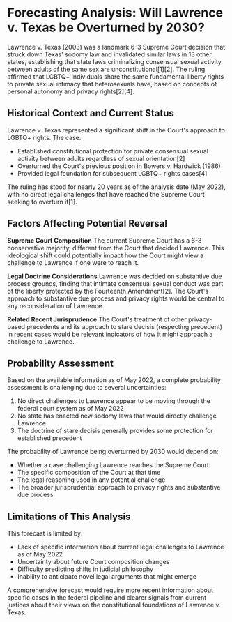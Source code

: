 # Forecasting Analysis: Will Lawrence v. Texas be Overturned by 2030?

Lawrence v. Texas (2003) was a landmark 6-3 Supreme Court decision that struck down Texas' sodomy law and invalidated similar laws in 13 other states, establishing that state laws criminalizing consensual sexual activity between adults of the same sex are unconstitutional[1][2]. The ruling affirmed that LGBTQ+ individuals share the same fundamental liberty rights to private sexual intimacy that heterosexuals have, based on concepts of personal autonomy and privacy rights[2][4].

## Historical Context and Current Status

Lawrence v. Texas represented a significant shift in the Court's approach to LGBTQ+ rights. The case:

- Established constitutional protection for private consensual sexual activity between adults regardless of sexual orientation[2]
- Overturned the Court's previous position in Bowers v. Hardwick (1986)
- Provided legal foundation for subsequent LGBTQ+ rights cases[4]

The ruling has stood for nearly 20 years as of the analysis date (May 2022), with no direct legal challenges that have reached the Supreme Court seeking to overturn it[1].

## Factors Affecting Potential Reversal

**Supreme Court Composition**
The current Supreme Court has a 6-3 conservative majority, different from the Court that decided Lawrence. This ideological shift could potentially impact how the Court might view a challenge to Lawrence if one were to reach it.

**Legal Doctrine Considerations**
Lawrence was decided on substantive due process grounds, finding that intimate consensual sexual conduct was part of the liberty protected by the Fourteenth Amendment[2]. The Court's approach to substantive due process and privacy rights would be central to any reconsideration of Lawrence.

**Related Recent Jurisprudence**
The Court's treatment of other privacy-based precedents and its approach to stare decisis (respecting precedent) in recent cases would be relevant indicators of how it might approach a challenge to Lawrence.

## Probability Assessment

Based on the available information as of May 2022, a complete probability assessment is challenging due to several uncertainties:

1. No direct challenges to Lawrence appear to be moving through the federal court system as of May 2022
2. No state has enacted new sodomy laws that would directly challenge Lawrence
3. The doctrine of stare decisis generally provides some protection for established precedent

The probability of Lawrence being overturned by 2030 would depend on:
- Whether a case challenging Lawrence reaches the Supreme Court
- The specific composition of the Court at that time
- The legal reasoning used in any potential challenge
- The broader jurisprudential approach to privacy rights and substantive due process

## Limitations of This Analysis

This forecast is limited by:
- Lack of specific information about current legal challenges to Lawrence as of May 2022
- Uncertainty about future Court composition changes
- Difficulty predicting shifts in judicial philosophy
- Inability to anticipate novel legal arguments that might emerge

A comprehensive forecast would require more recent information about specific cases in the federal pipeline and clearer signals from current justices about their views on the constitutional foundations of Lawrence v. Texas.